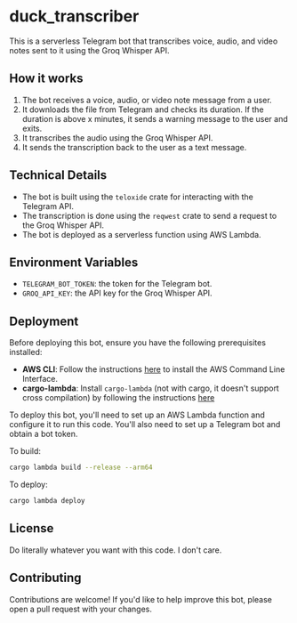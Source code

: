 **duck_transcriber**
=====================================

This is a serverless Telegram bot that transcribes voice, audio, and video notes sent to it using the Groq Whisper API.

**How it works**
---------------

1. The bot receives a voice, audio, or video note message from a user.
2. It downloads the file from Telegram and checks its duration. If the duration is above x minutes, it sends a warning message to the user and exits.
3. It transcribes the audio using the Groq Whisper API.
4. It sends the transcription back to the user as a text message.

**Technical Details**
-------------------

* The bot is built using the `teloxide` crate for interacting with the Telegram API.
* The transcription is done using the `reqwest` crate to send a request to the Groq Whisper API.
* The bot is deployed as a serverless function using AWS Lambda.

**Environment Variables**
-------------------------

* `TELEGRAM_BOT_TOKEN`: the token for the Telegram bot.
* `GROQ_API_KEY`: the API key for the Groq Whisper API.

**Deployment**
------------

Before deploying this bot, ensure you have the following prerequisites installed:

* **AWS CLI**: Follow the instructions [here](https://aws.amazon.com/cli/) to install the AWS Command Line Interface.
* **cargo-lambda**: Install `cargo-lambda` (not with cargo, it doesn't support cross compilation) by following the instructions [here](https://www.cargo-lambda.info/guide/getting-started.html)

To deploy this bot, you'll need to set up an AWS Lambda function and configure it to run this code. You'll also need to set up a Telegram bot and obtain a bot token.

To build:

```bash
cargo lambda build --release --arm64
```

To deploy:

```bash
cargo lambda deploy
```

**License**
-------

Do literally whatever you want with this code. I don't care.

**Contributing**
------------

Contributions are welcome! If you'd like to help improve this bot, please open a pull request with your changes.

